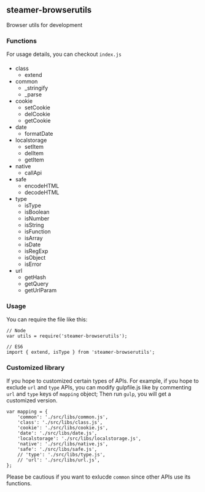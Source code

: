 ## steamer-browserutils
Browser utils for development


### Functions
For usage details, you can checkout `index.js`
####
* class
	- extend
* common
	- _stringify
	- _parse
* cookie
	- setCookie
	- delCookie
	- getCookie
* date
	- formatDate
* localstorage
	- setItem
	- delItem
	- getItem
* native
	- callApi
* safe
	- encodeHTML
	- decodeHTML
* type
	- isType
	- isBoolean
	- isNumber
	- isString
	- isFunction
	- isArray
	- isDate
	- isRegExp
	- isObject
	- isError
* url
	- getHash
 	- getQuery
 	- getUrlParam

### Usage
You can require the file like this:
```
// Node
var utils = require('steamer-browserutils');

// ES6
import { extend, isType } from 'steamer-browserutils';
```

### Customized library
If you hope to customized certain types of APIs. For example, if you hope to exclude `url` and `type` APIs, you can modify gulpfile.js like by commenting `url` and `type` keys of `mapping` object; Then run `gulp`, you will get a customized version.

```
var mapping = {
	'common': './src/libs/common.js',
	'class': './src/libs/class.js',
	'cookie': './src/libs/cookie.js',
	'date': './src/libs/date.js',
	'localstorage': './src/libs/localstorage.js',
	'native': './src/libs/native.js',
	'safe': './src/libs/safe.js',
	// 'type': './src/libs/type.js',
	// 'url': './src/libs/url.js',
};
```

Please be cautious if you want to exlucde `common` since other APIs use its functions.


